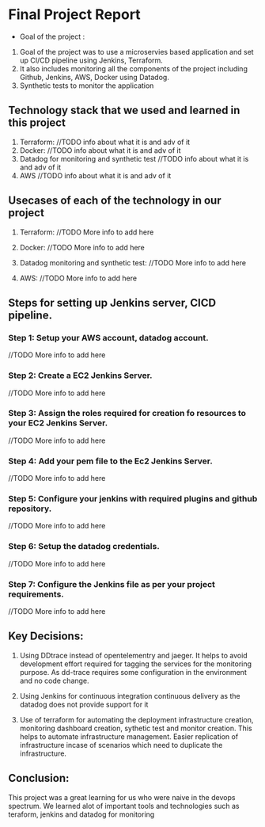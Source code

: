 # Final Project Report

* Goal of the project :

1. Goal of the project was to use a microservies based application and set up CI/CD pipeline using Jenkins, Terraform. 
2. It also includes monitoring all the components of the project including Github, Jenkins, AWS, Docker using Datadog.
3. Synthetic tests to monitor the application

## Technology stack that we used and learned in this project

1. Terraform: //TODO info about what it is and adv of it
2. Docker: //TODO info about what it is and adv of it
3. Datadog for monitoring and synthetic test //TODO info about what it is and adv of it
4. AWS //TODO info about what it is and adv of it

## Usecases of each of the technology in our project

1. Terraform: //TODO More info to add here

2. Docker: //TODO More info to add here

3. Datadog monitoring and synthetic test: //TODO More info to add here

4. AWS: //TODO More info to add here

## Steps for setting up Jenkins server, CICD pipeline.

 
### Step 1: Setup your AWS account, datadog account.
//TODO More info to add here

### Step 2: Create a EC2 Jenkins Server.
//TODO More info to add here

### Step 3: Assign the roles required for creation fo resources to your EC2 Jenkins Server.
//TODO More info to add here

### Step 4: Add your pem file to the Ec2 Jenkins Server.
//TODO More info to add here

### Step 5: Configure your jenkins with required plugins and github repository.
//TODO More info to add here

### Step 6: Setup the datadog credentials.
//TODO More info to add here

### Step 7: Configure the Jenkins file as per your project requirements.
//TODO More info to add here


## Key Decisions:

1. Using DDtrace instead of opentelementry and jaeger. It helps to avoid development effort required for tagging the services for the monitoring purpose. As dd-trace requires some configuration in the environment and no code change.

2. Using Jenkins for continuous integration continuous delivery as the datadog does not provide support for it

3. Use of terraform for automating the deployment infrastructure creation, monitoring dashboard creation, sythetic test and monitor creation. This helps to automate infrastructure management. Easier replication of infrastructure incase of scenarios which need to duplicate the infrastructure.

## Conclusion:

This project was a great learning for us who were naive in the devops spectrum. We learned alot of important tools and technologies such as teraform, jenkins and datadog for monitoring 








